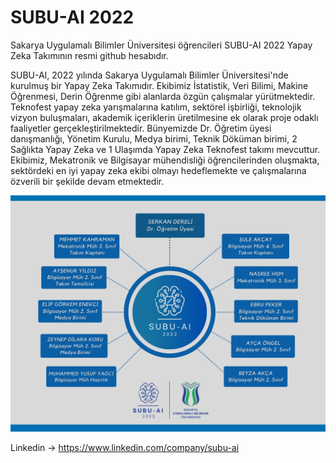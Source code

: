 # SUBU-AI 2022
Sakarya Uygulamalı Bilimler Üniversitesi öğrencileri SUBU-AI 2022 Yapay Zeka Takımının resmi github hesabıdır.

SUBU-AI, 2022 yılında Sakarya Uygulamalı Bilimler Üniversitesi'nde kurulmuş bir Yapay Zeka Takımıdır. Ekibimiz İstatistik, Veri Bilimi, Makine Öğrenmesi, Derin Öğrenme gibi alanlarda özgün çalışmalar yürütmektedir. Teknofest yapay zeka yarışmalarına katılım, sektörel işbirliği, teknolojik vizyon buluşmaları, akademik içeriklerin üretilmesine ek olarak proje odaklı faaliyetler gerçekleştirilmektedir. Bünyemizde Dr. Öğretim üyesi danışmanlığı, Yönetim Kurulu, Medya birimi, Teknik Döküman birimi, 2 Sağlıkta Yapay Zeka ve 1 Ulaşımda Yapay Zeka Teknofest takımı mevcuttur. Ekibimiz, Mekatronik ve Bilgisayar mühendisliği öğrencilerinden oluşmakta, sektördeki en iyi yapay zeka ekibi olmayı hedeflemekte ve çalışmalarına özverili bir şekilde devam etmektedir.

<p align="center">
  <img src="https://github.com/mehmet-engineer/SUBU_AI_2022/blob/main/tak%C4%B1m.png" />
</p>

Linkedin -> https://www.linkedin.com/company/subu-ai
